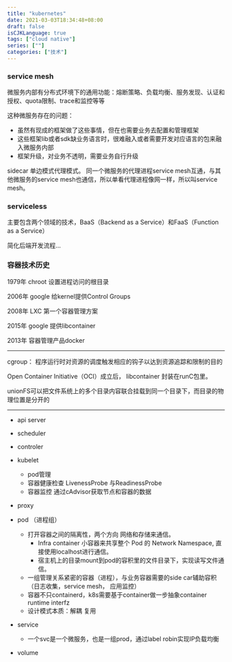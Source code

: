 ```yaml
---
title: "kubernetes"
date: 2021-03-03T18:34:48+08:00
draft: false
isCJKLanguage: true
tags: ["cloud native"]
series: [""]
categories: ["技术"]
---
```



### service mesh

微服务内部有分布式环境下的通用功能：熔断策略、负载均衡、服务发现、认证和授权、quota限制、trace和监控等等 

这种微服务存在的问题： 
+ 虽然有现成的框架做了这些事情，但在也需要业务去配置和管理框架
+ 这些框架lib或者sdk缺业务语言时，很难融入或者需要开发对应语言的包来融入微服务内部
+ 框架升级，对业务不透明，需要业务自行升级

sidecar 单边模式代理模式。 同一个微服务的代理进程service mesh互通，与其他微服务的service mesh也通信，所以单看代理进程像网一样，所以叫service mesh。


### serviceless

主要包含两个领域的技术，BaaS（Backend as a Service）和FaaS（Function as a Service）

简化后端开发流程...

### 容器技术历史

1979年 chroot 设置进程访问的根目录

2006年 google 给kernel提供Control Groups 

2008年 LXC 第一个容器管理方案

2015年 google 提供libcontainer

2013年 容器管理产品docker

---

cgroup： 程序运行时对资源的调度触发相应的钩子以达到资源追踪和限制的目的

Open Container Initiative（OCI）成立后， libcontainer 封装在runC包里。

unionFS可以把文件系统上的多个目录内容联合挂载到同一个目录下，而目录的物理位置是分开的

---

+ api server
+ scheduler
+ controler
+ kubelet
  + pod管理
  + 容器健康检查 LivenessProbe 与ReadinessProbe
  + 容器监控  通过cAdvisor获取节点和容器的数据
+ proxy

+ pod （进程组）
  + 打开容器之间的隔离性，两个方向 网络和存储来通信。
    +  Infra container 小容器来共享整个 Pod 的  Network Namespace, 直接使用localhost进行通信。
    +  宿主机上的目录mount到pod的容积里的文件目录下，实现读写文件通信。
  + 一组管理关系紧密的容器（进程），与业务容器需要的side car辅助容积（日志收集，service mesh， 应用监控）
  + 容器不只containerd，k8s需要基于container做一步抽象container runtime interfz
  + 设计模式本质：解耦 复用
+ service
  + 一个svc是一个微服务，也是一组prod，通过label robin实现IP负载均衡
+ volume